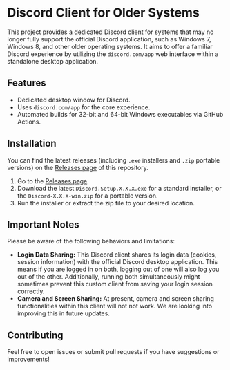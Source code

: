 # Discord Client for Older Systems

This project provides a dedicated Discord client for systems that may no longer fully support the official Discord application, such as Windows 7, Windows 8, and other older operating systems. It aims to offer a familiar Discord experience by utilizing the `discord.com/app` web interface within a standalone desktop application.

## Features

* Dedicated desktop window for Discord.
* Uses `discord.com/app` for the core experience.
* Automated builds for 32-bit and 64-bit Windows executables via GitHub Actions.

## Installation

You can find the latest releases (including `.exe` installers and `.zip` portable versions) on the [Releases page](https://github.com/MagicDippyEgg/discord-electron-oldersystems/releases) of this repository.

1.  Go to the [Releases page](https://github.com/MagicDippyEgg/discord-electron-oldersystems/releases).
2.  Download the latest `Discord.Setup.X.X.X.exe` for a standard installer, or the `Discord-X.X.X-win.zip` for a portable version.
3.  Run the installer or extract the zip file to your desired location.


## Important Notes

Please be aware of the following behaviors and limitations:

* **Login Data Sharing:** This Discord client shares its login data (cookies, session information) with the official Discord desktop application. This means if you are logged in on both, logging out of one will also log you out of the other. Additionally, running both simultaneously might sometimes prevent this custom client from saving your login session correctly.
* **Camera and Screen Sharing:** At present, camera and screen sharing functionalities within this client will not not work. We are looking into improving this in future updates.

## Contributing

Feel free to open issues or submit pull requests if you have suggestions or improvements!
